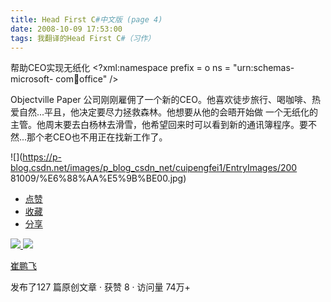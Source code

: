 ```yaml
---
title: Head First C#中文版 (page 4)
date: 2008-10-09 17:53:00
tags: 我翻译的Head First C#（习作）
---
```

帮助CEO实现无纸化  <?xml:namespace prefix = o ns = "urn:schemas-microsoft-
com:office:office" />

Objectville Paper  公司刚刚雇佣了一个新的CEO。他喜欢徒步旅行、喝咖啡、热爱自然...平且，他决定要尽力拯救森林。他想要从他的会晤开始做
一个无纸化的主管。他周末要去白杨林去滑雪，他希望回来时可以看到新的通讯簿程序。要不然...那个老CEO也不用正在找新工作了。

![](https://p-blog.csdn.net/images/p_blog_csdn_net/cuipengfei1/EntryImages/200
81009/%E6%88%AA%E5%9B%BE00.jpg)

  * [ 点赞  ](javascript:;)
  * [ 收藏  ](javascript:;)
  * [ 分享 ](javascript:;)

[ ![](https://profile.csdnimg.cn/5/2/5/3_cuipengfei1)
![](https://g.csdnimg.cn/static/user-reg-year/1x/11.png)
](https://blog.csdn.net/cuipengfei1)

[ 崔鹏飞 ](https://blog.csdn.net/cuipengfei1)

发布了127 篇原创文章  ·  获赞 8  ·  访问量 74万+

